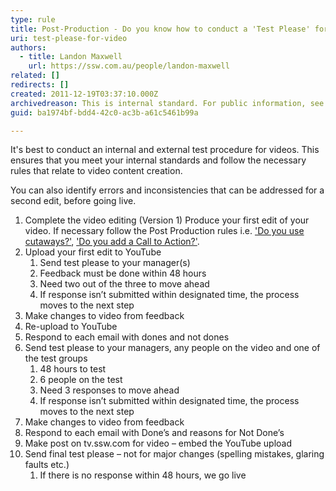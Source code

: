 ```yaml
---
type: rule
title: Post-Production - Do you know how to conduct a 'Test Please' for video?
uri: test-please-for-video
authors:
  - title: Landon Maxwell
    url: https://ssw.com.au/people/landon-maxwell
related: []
redirects: []
created: 2011-12-19T03:37:10.000Z
archivedreason: This is internal standard. For public information, see https://www.ssw.com.au/rules/get-videos-approved
guid: ba1974bf-bdd4-42c0-ac3b-a61c5461b99a

---
```


It's best to conduct an internal and external test procedure for videos. This ensures that you meet your internal standards and follow the necessary rules that relate to video content creation.

You can also identify errors and inconsistencies that can be addressed for a second edit, before going live.

<!--endintro-->

1. Complete the video editing (Version 1)
    Produce your first edit of your video. If necessary follow the Post Production rules i.e. ['Do you use cutaways?'](/production-post-production-do-you-use-cutaways-aka-removing-the-talking-head), ['Do you add a Call to Action?'](/production-do-you-add-a-call-to-action).
2. Upload your first edit to YouTube
    1. Send test please to your manager(s)
    2. Feedback must be done within 48 hours
    3. Need two out of the three to move ahead
    4. If response isn’t submitted within designated time, the process moves to the next step
3. Make changes to video from feedback
4. Re-upload to YouTube
5. Respond to each email with dones and not dones
6. Send test please to your managers, any people on the video and one of the test groups
    1. 48 hours to test
    2. 6 people on the test
    3. Need 3 responses to move ahead
    4. If response isn’t submitted within designated time, the process moves to the next step
7. Make changes to video from feedback
8. Respond to each email with Done’s and reasons for Not Done’s
9. Make post on tv.ssw.com for video – embed the YouTube upload
10. Send final test please – not for major changes (spelling mistakes, glaring faults etc.)
    1. If there is no response within 48 hours, we go live
